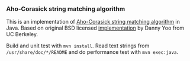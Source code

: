 ### Aho-Corasick string matching algorithm

This is an implementation of [Aho-Corasick string matching algorithm][ac] in Java.
Based on original BSD licensed [implementation][orig] by Danny Yoo from UC Berkeley.

Build and unit test with `mvn install`.
Read text strings from `/usr/share/doc/*/README` and do performance test with `mvn exec:java`.

[ac]: http://en.wikipedia.org/wiki/Aho%E2%80%93Corasick_string_matching_algorithm
[orig]: https://hkn.eecs.berkeley.edu/~dyoo/java/index.html
